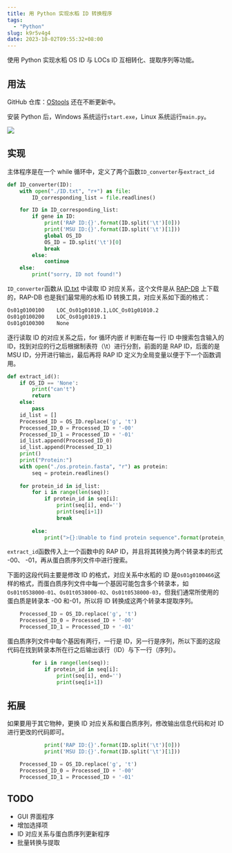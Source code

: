 ```yaml
---
title: 用 Python 实现水稻 ID 转换程序
tags:
  - "Python"
slug: k9r5v4g4
date: 2023-10-02T09:55:32+08:00
---
```


使用 Python 实现水稻 OS ID 与 LOCs ID 互相转化、提取序列等功能。

<!--more-->

## 用法

GitHub 仓库：[OStools](https://github.com/yuanj82/OStools) 还在不断更新中。

安装 Python 后，Windows 系统运行`start.exe`，Linux 系统运行`main.py`。

![](https://gcore.jsdelivr.net/gh/yuanj82/static/blog/202309292124230.png)

## 实现

主体程序是在一个 while 循环中，定义了两个函数`ID_converter`与`extract_id`

```python
def ID_converter(ID):
    with open("./ID.txt", "r+") as file:
        ID_corresponding_list = file.readlines()

    for ID in ID_corresponding_list:
        if gene in ID:
            print('RAP ID:{}'.format(ID.split('\t')[0]))
            print('MSU ID:{}'.format(ID.split('\t')[1]))
            global OS_ID
            OS_ID = ID.split('\t')[0]
            break
        else:
            continue
    else:
        print("sorry, ID not found!")
```

`ID_converter`函数从 [ID.txt](https://rapdb.dna.affrc.go.jp/download/archive/RAP-MSU_2023-09-07.txt.gz) 中读取 ID 对应关系，这个文件是从 [RAP-DB](https://rapdb.dna.affrc.go.jp/) 上下载的，RAP-DB 也是我们最常用的水稻 ID 转换工具，对应关系如下面的格式：

```txt
Os01g0100100	LOC_Os01g01010.1,LOC_Os01g01010.2
Os01g0100200	LOC_Os01g01019.1
Os01g0100300	None
```

逐行读取 ID 的对应关系之后，for 循环内嵌 if 判断在每一行 ID 中搜索包含输入的 ID，找到对应的行之后根据制表符（\t）进行分割，前面的是 RAP ID，后面的是 MSU ID，分开进行输出，最后再将 RAP ID 定义为全局变量以便于下一个函数调用。

```python
def extract_id():
    if OS_ID == 'None':
        print("can't")
        return
    else:
        pass
    id_list = []
    Processed_ID = OS_ID.replace('g', 't')
    Processed_ID_0 = Processed_ID + '-00'
    Processed_ID_1 = Processed_ID + '-01'
    id_list.append(Processed_ID_0)
    id_list.append(Processed_ID_1)
    print()
    print("Protein:")
    with open("./os.protein.fasta", "r") as protein:
        seq = protein.readlines()
    
    for protein_id in id_list:
        for i in range(len(seq)):
            if protein_id in seq[i]:
                print(seq[i], end='')
                print(seq[i+1])
                break
    
        else:
            print(">{}:Unable to find protein sequence".format(protein_id))
```

`extract_id`函数传入上一个函数中的 RAP ID，并且将其转换为两个转录本的形式 -00、 -01，再从蛋白质序列文件中进行搜索。

下面的这段代码主要是修改 ID 的格式，对应关系中水稻的 ID 是`Os01g0100466`这样的格式，而蛋白质序列文件中每一个基因可能包含多个转录本，如`Os01t0538000-01`、`Os01t0538000-02`、`Os01t0538000-03`，但我们通常所使用的蛋白质是转录本 -00 和-01，所以将 ID 转换成这两个转录本提取序列。

```python
    Processed_ID = OS_ID.replace('g', 't')
    Processed_ID_0 = Processed_ID + '-00'
    Processed_ID_1 = Processed_ID + '-01'
```

蛋白质序列文件中每个基因有两行，一行是 ID，另一行是序列，所以下面的这段代码在找到转录本所在行之后输出该行（ID）与下一行（序列）。

```python
        for i in range(len(seq)):
            if protein_id in seq[i]:
                print(seq[i], end='')
                print(seq[i+1])
```

## 拓展

如果要用于其它物种，更换 ID 对应关系和蛋白质序列，修改输出信息代码和对 ID 进行更改的代码即可。

```python
            print('RAP ID:{}'.format(ID.split('\t')[0]))
            print('MSU ID:{}'.format(ID.split('\t')[1]))
```

```python
    Processed_ID = OS_ID.replace('g', 't')
    Processed_ID_0 = Processed_ID + '-00'
    Processed_ID_1 = Processed_ID + '-01'
```

## TODO

- GUI 界面程序
- 增加选择项
- ID 对应关系与蛋白质序列更新程序
- 批量转换与提取